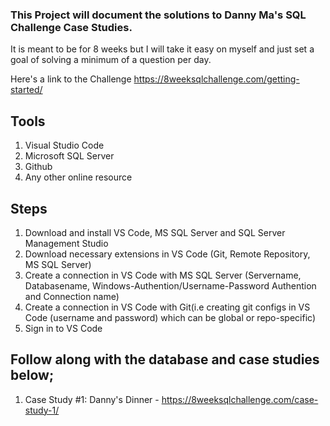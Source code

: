 ### This Project will document the solutions to Danny Ma's SQL Challenge Case Studies. 

It is meant to be for 8 weeks but I will take it easy on myself and just set a goal of solving a minimum of a question per day.

Here's a link to the Challenge https://8weeksqlchallenge.com/getting-started/

## Tools

1. Visual Studio Code
2. Microsoft SQL  Server
3. Github
4. Any other online resource

## Steps

1. Download and install VS Code, MS SQL Server and SQL Server Management Studio
2. Download necessary extensions in VS Code (Git, Remote Repository, MS SQL Server)
3. Create a connection in VS Code with MS SQL Server (Servername, Databasename, Windows-Authention/Username-Password Authention and Connection name)
4. Create a connection in VS Code with Git(i.e creating git configs in VS Code (username and password) which can be global or repo-specific)
5. Sign in to VS Code


## Follow along with the database and case studies below;

1. Case Study #1: Danny's Dinner - https://8weeksqlchallenge.com/case-study-1/
